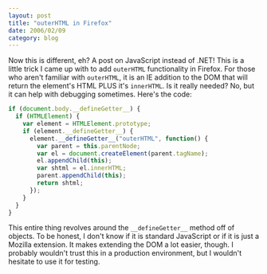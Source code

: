 ```yaml
---
layout: post
title: "outerHTML in Firefox"
date: 2006/02/09
category: blog
---
```


Now this is different, eh? A post on JavaScript instead of .NET! This is a little trick I came up with to add `outerHTML` functionality in Firefox. For those who aren't familiar with `outerHTML`, it is an IE addition to the DOM that will return the element's HTML PLUS it's `innerHTML`. Is it really needed? No, but it can help with debugging sometimes. Here's the code:

```javascript
if (document.body.__defineGetter__) {
  if (HTMLElement) {
    var element = HTMLElement.prototype;
    if (element.__defineGetter__) {
      element.__defineGetter__("outerHTML", function() {
        var parent = this.parentNode;
        var el = document.createElement(parent.tagName);
        el.appendChild(this);
        var shtml = el.innerHTML;
        parent.appendChild(this);
        return shtml;
      });
    }
  }
}
```

This entire thing revolves around the `__defineGetter__` method off of objects. To be honest, I don't know if it is standard JavaScript or if it is just a Mozilla extension. It makes extending the DOM a lot easier, though. I probably wouldn't trust this in a production environment, but I wouldn't hesitate to use it for testing.

